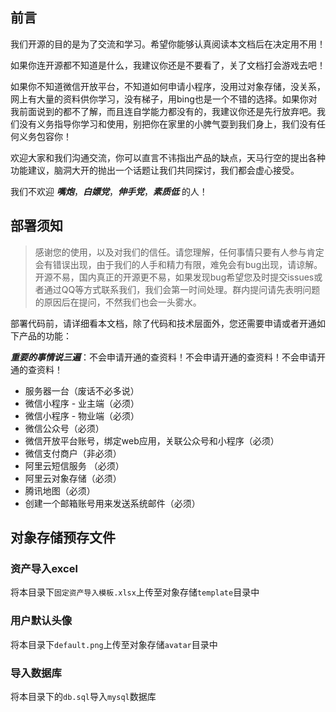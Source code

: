 
## 前言

我们开源的目的是为了交流和学习。希望你能够认真阅读本文档后在决定用不用！

如果你连开源都不知道是什么，我建议你还是不要看了，关了文档打会游戏去吧！

如果你不知道微信开放平台，不知道如何申请小程序，没用过对象存储，没关系，网上有大量的资料供你学习，没有梯子，用bing也是一个不错的选择。如果你对我前面说到的都不了解，而且连自学能力都没有的，我建议你还是先行放弃吧。我们没有义务指导你学习和使用，别把你在家里的小脾气耍到我们身上，我们没有任何义务包容你！

欢迎大家和我们沟通交流，你可以直言不讳指出产品的缺点，天马行空的提出各种功能建议，脑洞大开的抛出一个话题让我们共同探讨，我们都会虚心接受。

我们不欢迎 ***嘴炮***，***白嫖党***，***伸手党***，***素质低*** 的人！

## 部署须知

> 感谢您的使用，以及对我们的信任。请您理解，任何事情只要有人参与肯定会有错误出现，由于我们的人手和精力有限，难免会有bug出现，请谅解。开源不易，国内真正的开源更不易，如果发现bug希望您及时提交issues或者通过QQ等方式联系我们，我们会第一时间处理。群内提问请先表明问题的原因后在提问，不然我们也会一头雾水。

部署代码前，请详细看本文档，除了代码和技术层面外，您还需要申请或者开通如下产品的功能：

***重要的事情说三遍***：不会申请开通的查资料！不会申请开通的查资料！不会申请开通的查资料！

- 服务器一台（废话不必多说）
- 微信小程序 - 业主端（必须）
- 微信小程序 - 物业端（必须）
- 微信公众号（必须）
- 微信开放平台账号，绑定web应用，关联公众号和小程序（必须）
- 微信支付商户（非必须）
- 阿里云短信服务 （必须）
- 阿里云对象存储（必须）
- 腾讯地图（必须）
- 创建一个邮箱账号用来发送系统邮件（必须）

## 对象存储预存文件

### 资产导入excel

将本目录下`固定资产导入模板.xlsx`上传至对象存储`template`目录中

### 用户默认头像

将本目录下`default.png`上传至对象存储`avatar`目录中


### 导入数据库

将本目录下的`db.sql`导入`mysql`数据库
